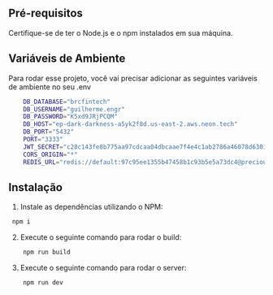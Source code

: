 ## Pré-requisitos

Certifique-se de ter o Node.js e o npm instalados em sua máquina.

## Variáveis de Ambiente

Para rodar esse projeto, você vai precisar adicionar as seguintes variáveis de ambiente no seu .env

```bash
    DB_DATABASE="brcfintech"
    DB_USERNAME="guilherme.engr"
    DB_PASSWORD="K5xd9JRjPCQM"
    DB_HOST="ep-dark-darkness-a5yk2f8d.us-east-2.aws.neon.tech"
    DB_PORT="5432"
    PORT="3333"
    JWT_SECRET="c28c143fe8b775aa97cdcaa04dbcaae7f4e4c1ab2786a46078d63016b01769f8"
    CORS_ORIGIN="*"
    REDIS_URL="redis://default:97c95ee1355b47458b1c93b5e5a73dc4@precious-mayfly-45394.upstash.io:45394"
```

## Instalação

1. Instale as dependências utilizando o NPM:

```bash
 npm i
```

2. Execute o seguinte comando para rodar o build:

```bash
    npm run build
```

3. Execute o seguinte comando para rodar o server:

```bash
    npm run dev
```

